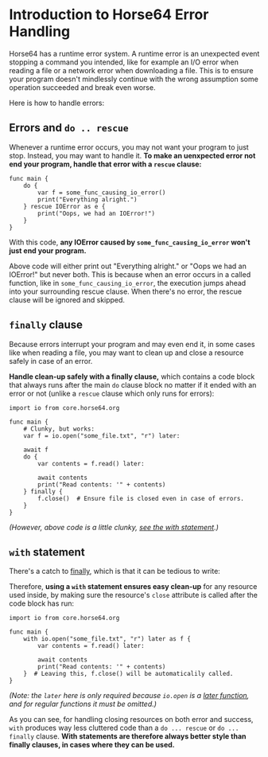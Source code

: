 
<!-- For license of this file, see LICENSE.md in the base folder. -->

Introduction to Horse64 Error Handling
======================================

Horse64 has a runtime error system. A runtime error is an
unexpected event stopping a command you intended, like for
example an I/O error when reading a file or a network error
when downloading a file. This is to ensure your program
doesn't mindlessly continue with the wrong assumption some
operation succeeded and break even worse.

Here is how to handle errors:


Errors and `do .. rescue`
-------------------------

Whenever a runtime error occurs, you may not want your
program to just stop. Instead, you may want to handle it.
**To make an uenxpected error not end your program,
handle that error with a `rescue` clause:**

```Horse64
func main {
    do {
        var f = some_func_causing_io_error()
        print("Everything alright.")
    } rescue IOError as e {
        print("Oops, we had an IOError!")
    }
}
```

With this code, **any IOError caused by
`some_func_causing_io_error` won't just end your program.**

Above code will either print out "Everything alright." or
"Oops we had an IOError!" but never both. This is because
when an error occurs in a called function, like in
`some_func_causing_io_error`, the execution jumps ahead into
your surrounding rescue clause. When there's no error,
the rescue clause will be ignored and skipped.


`finally` clause
----------------

Because errors interrupt your program and may even end it,
in some cases like when reading a file, you may want to
clean up and close a resource safely in case of an error.

**Handle clean-up safely with a finally clause,**
which contains a code block that always runs after the main
`do` clause block no matter if it ended with an error or not
(unlike a `rescue` clause which only runs for errors):

```Horse64
import io from core.horse64.org

func main {
    # Clunky, but works:
    var f = io.open("some_file.txt", "r") later:

    await f
    do {
        var contents = f.read() later:

        await contents
        print("Read contents: '" + contents)
    } finally {
        f.close()  # Ensure file is closed even in case of errors.
    }
}
```
*(However, above code is a little clunky, [see the
with statement](#with-statement).)*


`with` statement
----------------

There's a catch to [finally](#finally-clause), which is that
it can be tedious to write:

Therefore, **using a `with` statement ensures easy clean-up**
for any resource used inside, by making sure the resource's
`close` attribute is called after the code block has run:

```Horse64
import io from core.horse64.org

func main {
    with io.open("some_file.txt", "r") later as f {
        var contents = f.read() later:

        await contents
        print("Read contents: '" + contents)
    }  # Leaving this, f.close() will be automaticalily called.
}
```
*(Note: the `later` here is only required because `io.open`
is a [later function](/docs/Concurrency.md), and for regular
functions it must be omitted.)*

As you can see, for handling closing resources on both
error and success, `with` produces way less cluttered code than
a `do ... rescue` or `do ... finally` clause.
**With statements are therefore always better style than
finally clauses, in cases where they can be used.**

